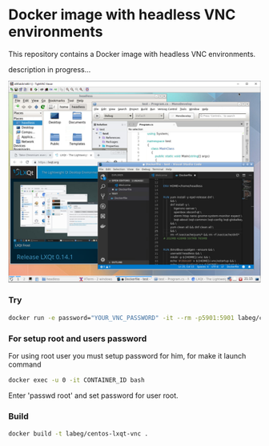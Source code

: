 # Docker image with headless VNC environments

This repository contains a Docker image with headless VNC environments.

description in progress...


![Docker VNC Desktop access via TightVNC Client](.pics/vnc_container_view.png)


### Try
```sh
docker run -e password="YOUR_VNC_PASSWORD" -it --rm -p5901:5901 labeg/centos-lxqt-vnc
```

### For setup root and users password
For using root user you must setup password for him, for make it launch command
```sh
docker exec -u 0 -it CONTAINER_ID bash
```

Enter 'passwd root' and set password for user root.

### Build
```sh
docker build -t labeg/centos-lxqt-vnc .
```